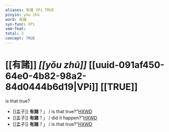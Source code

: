 ```yaml
---
aliases: 有諸 VPi TRUE
pinyin: yǒu zhū
word: 有諸
syn-func: VPi
sem-feat: 
total: 3
concept: TRUE 
---
```

# [[有諸]] *[[yǒu zhū]]*  [[uuid-091af450-64e0-4b82-98a2-84d0444b6d19|VPi]] [[TRUE]]
is that true?
 - [[孟子]] **有諸**？」 / is that true?"[HXWD](https://hxwd.org/textview.html?location=KR1h0001_tls_002-14a.1)
 - [[孟子]] **有諸**？」 / did it happen?"[HXWD](https://hxwd.org/textview.html?location=KR1h0001_tls_002-4a.1)
 - [[孟子]] **有諸**？」 / is that true?"[HXWD](https://hxwd.org/textview.html?location=KR1h0001_tls_002-50a.1)